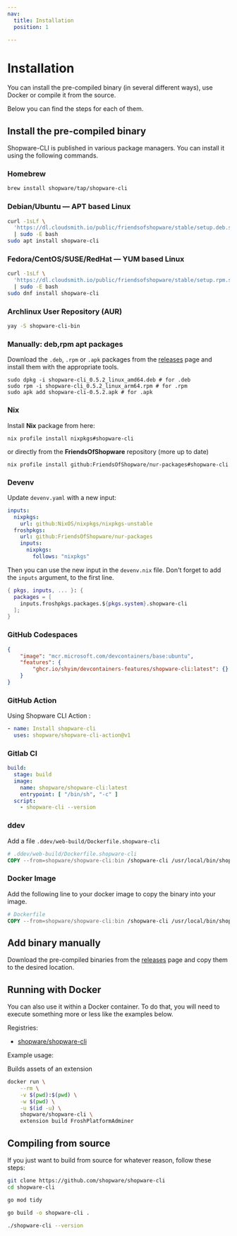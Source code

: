 ```yaml
---
nav:
  title: Installation
  position: 1

---
```


# Installation

You can install the pre-compiled binary (in several different ways), use Docker or compile it from the source.

Below you can find the steps for each of them.

## Install the pre-compiled binary

Shopware-CLI is published in various package managers. You can install it using the following commands.

### Homebrew

```bash
brew install shopware/tap/shopware-cli
```

### Debian/Ubuntu — APT based Linux

```bash
curl -1sLf \
  'https://dl.cloudsmith.io/public/friendsofshopware/stable/setup.deb.sh' \
  | sudo -E bash
sudo apt install shopware-cli
```

### Fedora/CentOS/SUSE/RedHat — YUM based Linux

```bash
curl -1sLf \
  'https://dl.cloudsmith.io/public/friendsofshopware/stable/setup.rpm.sh' \
  | sudo -E bash
sudo dnf install shopware-cli
```

### Archlinux User Repository (AUR)

```bash
yay -S shopware-cli-bin
```

### Manually: deb,rpm apt packages

Download the `.deb`, `.rpm` or `.apk` packages from the [releases](https://github.com/shopware/shopware-cli/releases/) page and install them with the appropriate tools.

```shell
sudo dpkg -i shopware-cli_0.5.2_linux_amd64.deb # for .deb
sudo rpm -i shopware-cli_0.5.2_linux_arm64.rpm # for .rpm
sudo apk add shopware-cli-0.5.2.apk # for .apk
```

### Nix

Install **Nix** package from here:

```shell
nix profile install nixpkgs#shopware-cli
```

or directly from the **FriendsOfShopware** repository (more up to date)

```shell
nix profile install github:FriendsOfShopware/nur-packages#shopware-cli
```

### Devenv

Update `devenv.yaml` with a new input:

```yaml
inputs:
  nixpkgs:
    url: github:NixOS/nixpkgs/nixpkgs-unstable
  froshpkgs:
    url: github:FriendsOfShopware/nur-packages
    inputs:
      nixpkgs:
        follows: "nixpkgs"
```

Then you can use the new input in the `devenv.nix` file. Don't forget to add the `inputs` argument, to the first line.

```nix
{ pkgs, inputs, ... }: {
  packages = [
    inputs.froshpkgs.packages.${pkgs.system}.shopware-cli
  ];
}
```

### GitHub Codespaces

```json
{
    "image": "mcr.microsoft.com/devcontainers/base:ubuntu",
    "features": {
        "ghcr.io/shyim/devcontainers-features/shopware-cli:latest": {}
    }
}
```

### GitHub Action

Using Shopware CLI Action :

```yaml
- name: Install shopware-cli
  uses: shopware/shopware-cli-action@v1
```

### Gitlab CI

```yaml
build:
  stage: build
  image:
    name: shopware/shopware-cli:latest
    entrypoint: [ "/bin/sh", "-c" ]
  script:
    - shopware-cli --version
```

### ddev

Add a file `.ddev/web-build/Dockerfile.shopware-cli`

```Dockerfile
# .ddev/web-build/Dockerfile.shopware-cli
COPY --from=shopware/shopware-cli:bin /shopware-cli /usr/local/bin/shopware-cli
```

### Docker Image

Add the following line to your docker image to copy the binary into your image.

```Dockerfile
# Dockerfile
COPY --from=shopware/shopware-cli:bin /shopware-cli /usr/local/bin/shopware-cli
```

## Add binary manually

Download the pre-compiled binaries from the [releases](https://github.com/shopware/shopware-cli/releases) page and copy them to the desired location.

## Running with Docker

You can also use it within a Docker container. To do that, you will need to execute something more or less like the examples below.

Registries:

- [shopware/shopware-cli](https://hub.docker.com/r/shopware/shopware-cli)

Example usage:

Builds assets of an extension

```bash
docker run \
    --rm \
    -v $(pwd):$(pwd) \
    -w $(pwd) \
    -u $(id -u) \
    shopware/shopware-cli \
    extension build FroshPlatformAdminer
```

## Compiling from source

If you just want to build from source for whatever reason, follow these steps:

```bash
git clone https://github.com/shopware/shopware-cli
cd shopware-cli

go mod tidy

go build -o shopware-cli .

./shopware-cli --version
```
